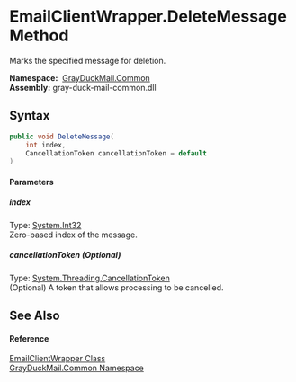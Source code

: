 EmailClientWrapper.DeleteMessage Method
=======================================
Marks the specified message for deletion.

  **Namespace:**  [GrayDuckMail.Common][1]  
  **Assembly:** gray-duck-mail-common.dll

Syntax
------

```csharp
public void DeleteMessage(
	int index,
	CancellationToken cancellationToken = default
)
```

#### Parameters

##### *index*
Type: [System.Int32][2]  
 Zero-based index of the message.

##### *cancellationToken* (Optional)
Type: [System.Threading.CancellationToken][3]  
 (Optional) A token that allows processing to be cancelled.


See Also
--------

#### Reference
[EmailClientWrapper Class][4]  
[GrayDuckMail.Common Namespace][1]  

[1]: ../README.md
[2]: https://docs.microsoft.com/dotnet/api/system.int32
[3]: https://docs.microsoft.com/dotnet/api/system.threading.cancellationtoken
[4]: README.md